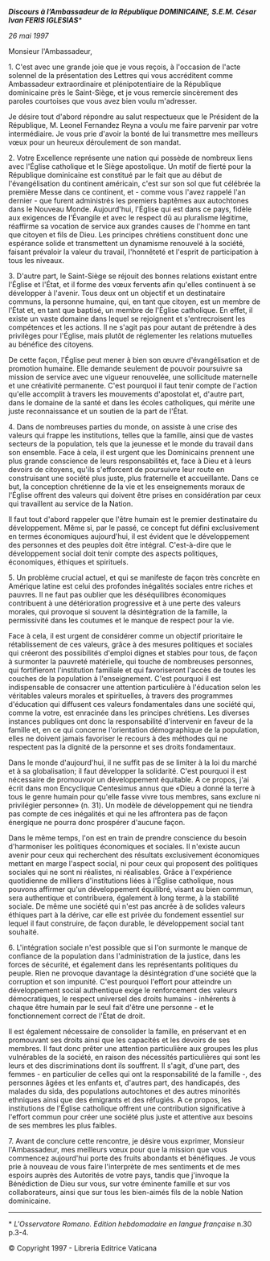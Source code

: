 ***Discours à l’Ambassadeur de la République DOMINICAINE,** **S.E.M. César Ivan FERIS IGLESIAS**\**

*26 mai 1997*

Monsieur l'Ambassadeur,

1\. C'est avec une grande joie que je vous reçois, à l'occasion de l'acte solennel de la présentation des Lettres qui vous accréditent comme Ambassadeur extraordinaire et plénipotentiaire de la République dominicaine près le Saint-Siège, et je vous remercie sincèrement des paroles courtoises que vous avez bien voulu m'adresser.

Je désire tout d'abord répondre au salut respectueux que le Président de la République, M. Leonel Fernandez Reyna a voulu me faire parvenir par votre intermédiaire. Je vous prie d'avoir la bonté de lui transmettre mes meilleurs vœux pour un heureux déroulement de son mandat.

2\. Votre Excellence représente une nation qui possède de nombreux liens avec l'Église catholique et le Siège apostolique. Un motif de fierté pour la République dominicaine est constitué par le fait que au début de l'évangélisation du continent américain, c'est sur son sol que fut célébrée la première Messe dans ce continent, et - comme vous l'avez rappelé l'an dernier - que furent administrés les premiers baptêmes aux autochtones dans le Nouveau Monde. Aujourd'hui, l'Église qui est dans ce pays, fidèle aux exigences de l'Évangile et avec le respect dû au pluralisme légitime, réaffirme sa vocation de service aux grandes causes de l'homme en tant que citoyen et fils de Dieu. Les principes chrétiens constituent donc une espérance solide et transmettent un dynamisme renouvelé à la société, faisant prévaloir la valeur du travail, I'honnêteté et l'esprit de participation à tous les niveaux.

3\. D'autre part, le Saint-Siège se réjouit des bonnes relations existant entre l'Église et l'État, et il forme des vœux fervents afin qu'elles continuent à se développer à l'avenir. Tous deux ont un objectif et un destinataire communs, la personne humaine, qui, en tant que citoyen, est un membre de l'État et, en tant que baptisé, un membre de l'Église catholique. En effet, il existe un vaste domaine dans lequel se rejoignent et s'entrecroisent les compétences et les actions. Il ne s'agit pas pour autant de prétendre à des privilèges pour l'Église, mais plutôt de réglementer les relations mutuelles au bénéfice des citoyens.

De cette façon, l'Église peut mener à bien son œuvre d'évangélisation et de promotion humaine. Elle demande seulement de pouvoir poursuivre sa mission de service avec une vigueur renouvelée, une sollicitude maternelle et une créativité permanente. C'est pourquoi il faut tenir compte de l'action qu'elle accomplit à travers les mouvements d'apostolat et, d'autre part, dans le domaine de la santé et dans les écoles catholiques, qui mérite une juste reconnaissance et un soutien de la part de l'État.

4\. Dans de nombreuses parties du monde, on assiste à une crise des valeurs qui frappe les institutions, telles que la famille, ainsi que de vastes secteurs de la population, tels que la jeunesse et le monde du travail dans son ensemble. Face à cela, il est urgent que les Dominicains prennent une plus grande conscience de leurs responsabilités et, face à Dieu et à leurs devoirs de citoyens, qu'ils s'efforcent de poursuivre leur route en construisant une société plus juste, plus fraternelle et accueillante. Dans ce but, la conception chrétienne de la vie et les enseignements moraux de l'Église offrent des valeurs qui doivent être prises en considération par ceux qui travaillent au service de la Nation.

Il faut tout d'abord rappeler que l'être humain est le premier destinataire du développement. Même si, par le passé, ce concept fut défini exclusivement en termes économiques aujourd'hui, il est évident que le développement des personnes et des peuples doit être intégral. C'est-à-dire que le développement social doit tenir compte des aspects politiques, économiques, éthiques et spirituels.

5\. Un problème crucial actuel, et qui se manifeste de façon très concrète en Amérique latine est celui des profondes inégalités sociales entre riches et pauvres. Il ne faut pas oublier que les déséquilibres économiques contribuent à une détérioration progressive et à une perte des valeurs morales, qui provoque si souvent la désintégration de la famille, la permissivité dans les coutumes et le manque de respect pour la vie.

Face à cela, il est urgent de considérer comme un objectif prioritaire le rétablissement de ces valeurs, grâce à des mesures politiques et sociales qui créeront des possibilités d'emploi dignes et stables pour tous, de façon à surmonter la pauvreté matérielle, qui touche de nombreuses personnes, qui fortifieront l'institution familiale et qui favoriseront l'accès de toutes les couches de la population à l'enseignement. C'est pourquoi il est indispensable de consacrer une attention particulière à l'éducation selon les véritables valeurs morales et spirituelles, à travers des programmes d'éducation qui diffusent ces valeurs fondamentales dans une société qui, comme la votre, est enracinée dans les principes chrétiens. Les diverses instances publiques ont donc la responsabilité d'intervenir en faveur de la famille et, en ce qui concerne l'orientation démographique de la population, elles ne doivent jamais favoriser le recours à des méthodes qui ne respectent pas la dignité de la personne et ses droits fondamentaux.

Dans le monde d'aujourd'hui, il ne suffit pas de se limiter à la loi du marché et à sa globalisation; il faut développer la solidarité. C'est pourquoi il est nécessaire de promouvoir un développement équitable. A ce propos, j'ai écrit dans mon Encyclique Centesimus annus que «Dieu a donné la terre à tous le genre humain pour qu'elle fasse vivre tous membres, sans exclure ni privilégier personne» (n. 31). Un modèle de développement qui ne tiendra pas compte de ces inégalités et qui ne les affrontera pas de façon énergique ne pourra donc prospérer d'aucune façon.

Dans le même temps, l'on est en train de prendre conscience du besoin d'harmoniser les politiques économiques et sociales. Il n'existe aucun avenir pour ceux qui recherchent des résultats exclusivement économiques mettant en marge l'aspect social, ni pour ceux qui proposent des politiques sociales qui ne sont ni réalistes, ni réalisables. Grâce à l'expérience quotidienne de milliers d'institutions liées à l'Église catholique, nous pouvons affirmer qu'un développement équilibré, visant au bien commun, sera authentique et contribuera, également à long terme, à la stabilité sociale. De même une société qui n'est pas ancrée à de solides valeurs éthiques part à la dérive, car elle est privée du fondement essentiel sur lequel il faut construire, de façon durable, le développement social tant souhaité.

6\. L'intégration sociale n'est possible que si l'on surmonte le manque de confiance de la population dans l'administration de la justice, dans les forces de sécurité, et également dans les représentants politiques du peuple. Rien ne provoque davantage la désintégration d'une société que la corruption et son impunité. C'est pourquoi l'effort pour atteindre un développement social authentique exige le renforcement des valeurs démocratiques, le respect universel des droits humains - inhérents à chaque être humain par le seul fait d'être une personne - et le fonctionnement correct de l'État de droit.

Il est également nécessaire de consolider la famille, en préservant et en promouvant ses droits ainsi que les capacités et les devoirs de ses membres. Il faut donc prêter une attention particulière aux groupes les plus vulnérables de la société, en raison des nécessités particulières qui sont les leurs et des discriminations dont ils souffrent. Il s'agit, d'une part, des femmes - en particulier de celles qui ont la responsabilité de la famille -, des personnes âgées et les enfants et, d'autres part, des handicapés, des malades du sida, des populations autochtones et des autres minorités ethniques ainsi que des émigrants et des réfugiés. A ce propos, les institutions de l'Église catholique offrent une contribution significative à l'effort commun pour créer une société plus juste et attentive aux besoins de ses membres les plus faibles.

7\. Avant de conclure cette rencontre, je désire vous exprimer, Monsieur l'Ambassadeur, mes meilleurs vœux pour que la mission que vous commencez aujourd'hui porte des fruits abondants et bénéfiques. Je vous prie à nouveau de vous faire l'interprète de mes sentiments et de mes espoirs auprès des Autorités de votre pays, tandis que j'invoque la Bénédiction de Dieu sur vous, sur votre éminente famille et sur vos collaborateurs, ainsi que sur tous les bien-aimés fils de la noble Nation dominicaine.

* * *

\* *L'Osservatore Romano. Edition hebdomadaire en langue française* n.30 p.3-4.

© Copyright 1997 - Libreria Editrice Vaticana